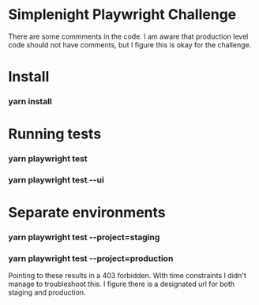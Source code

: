 # Simplenight Playwright Challenge
There are some commments in the code. I am aware that production level code should not have comments, but I figure this is okay for the challenge.

# Install
### yarn install

# Running tests
### yarn playwright test
### yarn playwright test --ui

# Separate environments
### yarn playwright test --project=staging
### yarn playwright test --project=production
Pointing to these results in a 403 forbidden. With time constraints I didn't manage to troubleshoot this. I figure there is a designated url for both staging and production.
